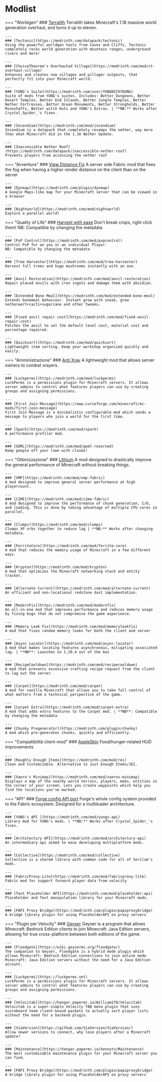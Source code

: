 # Modlist
=== "Worldgen"
    ### [Terralith](https://modrinth.com/mod/terralith)
    Terralith takes Minecraft's 1.18 massive world generation overhaul, and turns it up to eleven.

    ---
    ### [Tectonic](https://modrinth.com/datapack/tectonic)
    Using the powerful worldgen tools from Caves and Cliffs, Tectonic completely rocks world generation with mountain ranges, underground rivers and more!

    ---
    ### [ChoiceTheorem's Overhauled Village](https://modrinth.com/mod/ct-overhaul-village)
    Enhances and creates new villages and pillager outposts, that perfectly fit into your Minecraft world.

    ---
    ### [YUNG's Suite](https://modrinth.com/user/YUNGNICKYOUNG)
    Suite of mods from YUNG's suites. Includes: Better Dungeons, Better Desert Temples, Better End Islands, Better Jungle Temples, Better Nether Fortresses, Better Ocean Monuments, Better Strongholds, Better Mineshafts, Better witch Huts and YUNG's Extras. | **NB:** Works after Crystal_Spider_'s fixes.

    ---
    ### [Incendium](https://modrinth.com/mod/incendium)
    Incendium is a datapack that completely revamps the nether, way more than what Minecraft did in the 1.16 Nether Update.

    ---
    ### [Inaccessible Nether Roof](https://modrinth.com/datapack/inaccessible-nether-roof)
    Prevents players from accessing the nether roof

=== "Avventura"
    ### [View Distance Fix](https://modrinth.com/mod/view-distance-fix)
    A server side Fabric mod that fixes the fog when having a higher render distance on the client than on the server

    ---
    ### [Dynmap](https://modrinth.com/plugin/dynmap)
    A Google Maps-like map for your Minecraft server that can be viewed in a browser

    ---
    ### [Nightworld](https://modrinth.com/mod/nightworld)
    Explore a parallel world!

=== "Quality of Life"
    ### [Harvest with ease](https://modrinth.com/mod/harvest-with-ease)
    Don't break crops, right click them!
    NB: Compatible by changing the metadata

    ---
    ### [PvP Control](https://modrinth.com/mod/pvpcontrol)
    Control PvP for an you or an individual Player.
    NB: Compatible by changing the metadata

    ---
    ### [Tree Harvester](https://modrinth.com/mod/tree-harvester)
    Harvest full trees and huge mushrooms instantly with an axe.

    ---
    ### [Anvil Restoration](https://modrinth.com/mod/anvil-restoration)
    Repair placed anvils with iron ingots and damage them with obsidian.

    ---
    ### [Extended Bone Meal](https://modrinth.com/mod/extended-bone-meal)
    Extends bonemeal behaviour. Instant grow with sneak, grow netherwart+cacti+sugarcane and other tweaks.

    ---
    ### [Fixed anvil repair cost](https://modrinth.com/mod/fixed-anvil-repair-cost)
    Patches the anvil to set the default level cost, material cost and percentage repaired.

    ---
    ### [Quicksort](https://modrinth.com/mod/quicksort)
    Lightweight item sorting. Keep your workshop organized quickly and easily.

=== "Amministrazione"
    ### [Anti Xray](https://modrinth.com/mod/anti-xray)
    A lightweight mod that allows server owners to combat xrayers.

    ---
    ### [Luckperms](https://modrinth.com/mod/luckperms)
    LuckPerms is a permissions plugin for Minecraft servers. It allows server admins to control what features players can use by creating groups and assigning permissions.

    ---
    ### [First Join Message](https://www.curseforge.com/minecraft/mc-mods/first-join-message)
    First Join Message is a minimalistic configurable mod which sends a message to players who join a world for the first time.

    ---
    ### [Spark](https://modrinth.com/mod/spark)
    A performance profiler mod. 

    ---
    ### [GOML](https://modrinth.com/mod/goml-reserved)
    Keep people off your lawn with claims!

=== "Ottimizzazione"
    ### [Lithium](https://modrinth.com/mod/lithium)
    A mod designed to drastically improve the general performance of Minecraft without breaking things.

    ---
    ### [VMP](https://modrinth.com/mod/vmp-fabric)
    A mod designed to improve general server performance at high playercount.

    ---
    ### [C2ME](https://modrinth.com/mod/c2me-fabric)
    A mod designed to improve the performance of chunk generation, I/O, and loading. This is done by taking advantage of multiple CPU cores in parallel.

    ---
    ### [Clumps](https://modrinth.com/mod/clumps)
    Clumps XP orbs together to reduce lag | **NB:** Works after changing metadata.

    ---
    ### [FerriteCore](https://modrinth.com/mod/ferrite-core)
    A mod that reduces the memory usage of Minecraft in a few different ways.

    ---
    ### [Krypton](https://modrinth.com/mod/krypton)
    A mod that optimizes the Minecraft networking stack and entity tracker.

    ---
    ### [Alternate Current](https://modrinth.com/mod/alternate-current)
    An efficient and non-locational redstone dust implementation.

    ---
    ### [ModernFix](https://modrinth.com/mod/modernfix)
    An all-in-one mod that improves performance and reduces memory usage by fixing bugs that do not compromise the game experience.

    ---
    ### [Memory Leak Fix](https://modrinth.com/mod/memoryleakfix)
    A mod that fixes random memory leaks for both the client and server

    ---
    ### [Async Locator](https://modrinth.com/mod/async-locator)
    A mod that makes locating features asynchronous, mitigating associated lag. | **NB**: Launches on 1.20.4 out of the box

    ---
    ### [RecipeCooldown](https://modrinth.com/mod/recipecooldown)
    A mod that prevents excessive crafting recipe request from the client to lag out the server.

    ---
    ### [Carpet](https://modrinth.com/mod/carpet)
    A mod for vanilla Minecraft that allows you to take full control of what matters from a technical perspective of the game.

    ---
    ### [Carpet Extra](https://modrinth.com/mod/carpet-extra)
    A mod that adds extra features to the Carpet mod. | **NB**: Compatible by changing the metadata

    ---
    ### [Chunky Pregenerator](https://modrinth.com/plugin/chunky)
    A mod which pre-generates chunks, quickly and efficiently.

=== "Compatibilità client-mod"
    ### [AppleSkin](https://modrinth.com/mod/appleskin)
    Food/hunger-related HUD improvements

    ---
    ### [Roughly Enough Items](https://modrinth.com/mod/rei)
    Clean and Customizable. Alternative to Just Enough Items/JEI.

    ---
    ### [Xaero's Minimap](https://modrinth.com/mod/xaeros-minimap)
    Displays a map of the nearby world terrain, players, mobs, entities in the corner of your screen. Lets you create waypoints which help you find the locations you've marked.

=== "API"
    ### [Forge config API port](https://modrinth.com/mod/forge-config-api-port)
    Forge's whole config system provided to the Fabric ecosystem. Designed for a multiloader architecture.

    ---
    ### [YUNG's API ](https://modrinth.com/mod/yungs-api)
    Library mod for YUNG's mods. | **NB:** Works after Crystal_Spider_'s fixes.

    ---
    ### [Architectury API](https://modrinth.com/mod/architectury-api)
    An intermediary api aimed to ease developing multiplatform mods.

    ---
    ### [Collective](https://modrinth.com/mod/collective)
    Collective is a shared library with common code for all of Serilum's mods.

    ---
    ### [FabricProxy-Lite](https://modrinth.com/mod/fabricproxy-lite)
    Fabric mod for support forward player data from velocity

    ---
    ### [Text Placeholder API](https://modrinth.com/mod/placeholder-api)
    Placeholder and Text manipulation library for your Minecraft mods.

    ---
    ### [PAPI Proxy Bridge](https://modrinth.com/plugin/papiproxybridge)
    A bridge library plugin for using PlaceholderAPI on proxy servers

=== "Plugin per Velocity"
    ### [Geyser](https://geysermc.org)
    Geyser is a program that allows Minecraft: Bedrock Edition clients to join Minecraft: Java Edition servers, allowing for true cross-platform between both editions of the game.

    ---
    ### [Floodgate](https://wiki.geysermc.org/floodgate/)
    The companion to Geyser, Floodgate is a hybrid mode plugin which allows Minecraft: Bedrock Edition connections to join online mode Minecraft: Java Edition servers without the need for a Java Edition account.

    ---
    ### [Luckperms](https://luckperms.net)
    LuckPerms is a permissions plugin for Minecraft servers. It allows server admins to control what features players can use by creating groups and assigning permissions.

    ---
    ### [Velocitab](https://hangar.papermc.io/William278/Velocitab)
    Velocitab is a super-simple Velocity TAB menu plugin that uses scoreboard team client-bound packets to actually sort player lists without the need for a backend plugin. 

    ---
    ### [ViaVersion](https://github.com/ViaVersion/ViaVersion/)
    Allow newer versions to connect, why lose players after a Minecraft update?

    ---
    ### [Maintenance](https://hangar.papermc.io/kennytv/Maintenance)
    The most customizable maintenance plugin for your Minecraft server you can find.

    ---
    ### [PAPI Proxy Bridge](https://modrinth.com/plugin/papiproxybridge)
    A bridge library plugin for using PlaceholderAPI on proxy servers
